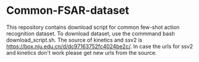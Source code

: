 # Common-FSAR-dataset
This repository contains download script for common few-shot action recognition dataset. To download dataset, use the commmand bash download_script.sh. The source of kinetics and ssv2 is https://box.nju.edu.cn/d/dc97163752fc4024be2c/. In case the urls for ssv2 and kinetics don't work please get new urls from the source.

